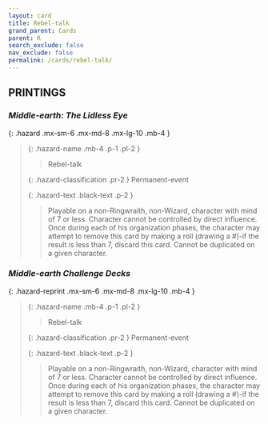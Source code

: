 ```yaml
---
layout: card
title: Rebel-talk
grand_parent: Cards
parent: R
search_exclude: false
nav_exclude: false
permalink: /cards/rebel-talk/
---
```


## PRINTINGS


### _Middle-earth: The Lidless Eye_

{: .hazard .mx-sm-6 .mx-md-8 .mx-lg-10 .mb-4 }
> {: .hazard-name .mb-4 .p-1 .pl-2 }
> > <div class="hazard-mp"></div>
> > <div class="card-name">Rebel-talk</div>
>
> {: .hazard-classification .pr-2 }
> Permanent-event
>
> {: .hazard-text .black-text .p-2 }
> > Playable on a non-Ringwraith, non-Wizard, character with mind of 7 or less. Character cannot be controlled by direct influence. Once during each of his organization phases, the character may attempt to remove this card by making a roll (drawing a #)-if the result is less than 7, discard this card. Cannot be duplicated on a given character. 
>

### _Middle-earth Challenge Decks_

{: .hazard-reprint .mx-sm-6 .mx-md-8 .mx-lg-10 .mb-4 }
> {: .hazard-name .mb-4 .p-1 .pl-2 }
> > <div class="hazard-mp"></div>
> > <div class="card-name">Rebel-talk</div>
>
> {: .hazard-classification .pr-2 }
> Permanent-event
>
> {: .hazard-text .black-text .p-2 }
> > Playable on a non-Ringwraith, non-Wizard, character with mind of 7 or less. Character cannot be controlled by direct influence. Once during each of his organization phases, the character may attempt to remove this card by making a roll (drawing a #)-if the result is less than 7, discard this card. Cannot be duplicated on a given character. 
>
